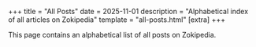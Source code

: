 +++
title = "All Posts"
date = 2025-11-01
description = "Alphabetical index of all articles on Zokipedia"
template = "all-posts.html"
[extra]
+++

This page contains an alphabetical list of all posts on Zokipedia.

